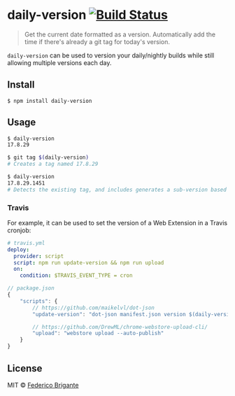 # daily-version [![Build Status](https://travis-ci.org/bfred-it/daily-version.svg?branch=master)](https://travis-ci.org/bfred-it/daily-version)

> Get the current date formatted as a version. Automatically add the time if there's already a git tag for today's version.

`daily-version` can be used to version your daily/nightly builds while still allowing multiple versions each day.

## Install

```
$ npm install daily-version
```


## Usage

```sh
$ daily-version
17.8.29

$ git tag $(daily-version)
# Creates a tag named 17.8.29

$ daily-version
17.8.29.1451
# Detects the existing tag, and includes generates a sub-version based on the hours/seconds
```

### Travis

For example, it can be used to set the version of a Web Extension in a Travis cronjob:

```yml
# travis.yml
deploy:
  provider: script
  script: npm run update-version && npm run upload
  on:
    condition: $TRAVIS_EVENT_TYPE = cron
```

```js
// package.json
{
    "scripts": {
        // https://github.com/maikelvl/dot-json
        "update-version": "dot-json manifest.json version $(daily-version)"

        // https://github.com/DrewML/chrome-webstore-upload-cli/
        "upload": "webstore upload --auto-publish"
    }
}
```


## License

MIT © [Federico Brigante](http://twitter.com/bfred_it)

